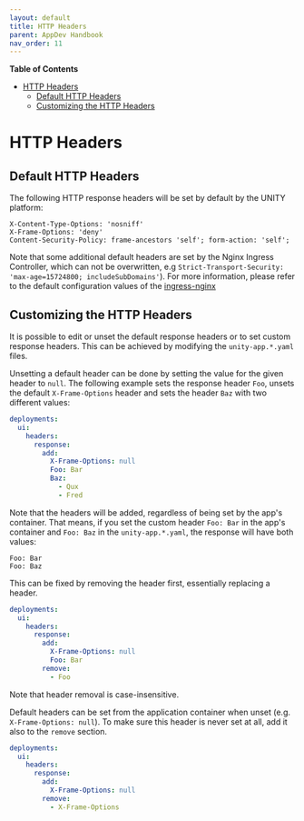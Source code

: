 ```yaml
---
layout: default
title: HTTP Headers
parent: AppDev Handbook
nav_order: 11
---
```


**Table of Contents**

<!-- START doctoc generated TOC please keep comment here to allow auto update -->
<!-- DON'T EDIT THIS SECTION, INSTEAD RE-RUN doctoc TO UPDATE -->

- [HTTP Headers](#http-headers)
  - [Default HTTP Headers](#default-http-headers)
  - [Customizing the HTTP Headers](#customizing-the-http-headers)

<!-- END doctoc generated TOC please keep comment here to allow auto update -->

# HTTP Headers

## Default HTTP Headers

The following HTTP response headers will be set by default by the UNITY platform:

```
X-Content-Type-Options: 'nosniff'
X-Frame-Options: 'deny'
Content-Security-Policy: frame-ancestors 'self'; form-action: 'self';
```

Note that some additional default headers are set by the Nginx Ingress Controller, which can not be overwritten, e.g
`Strict-Transport-Security: 'max-age=15724800; includeSubDomains'`). For more information, please
refer to the default configuration values of the
[ingress-nginx](https://kubernetes.github.io/ingress-nginx/user-guide/nginx-configuration/configmap/#configuration-options)

## Customizing the HTTP Headers

It is possible to edit or unset the default response headers or to set custom response headers.
This can be achieved by modifying the `unity-app.*.yaml` files.

Unsetting a default header can be done by setting the value for the given header to `null`.
The following example sets the response header `Foo`, unsets the default `X-Frame-Options` header and sets the header
`Baz` with two different values:

```yaml
deployments:
  ui:
    headers:
      response:
        add:
          X-Frame-Options: null
          Foo: Bar
          Baz:
            - Qux
            - Fred
```

Note that the headers will be added, regardless of being set by the app's container.
That means, if you set the custom header `Foo: Bar` in the app's container and
`Foo: Baz` in the `unity-app.*.yaml`, the response will have both values:

```
Foo: Bar
Foo: Baz
```

This can be fixed by removing the header first, essentially replacing a header.

```yaml
deployments:
  ui:
    headers:
      response:
        add:
          X-Frame-Options: null
          Foo: Bar
        remove:
          - Foo
```

Note that header removal is case-insensitive.

Default headers can be set from the application container when unset (e.g. `X-Frame-Options: null`).
To make sure this header is never set at all, add it also to the `remove` section.

```yaml
deployments:
  ui:
    headers:
      response:
        add:
          X-Frame-Options: null
        remove:
          - X-Frame-Options
```

